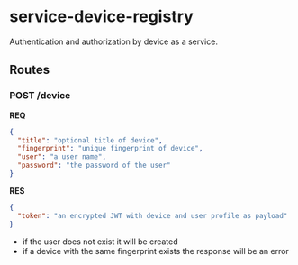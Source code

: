 # service-device-registry
Authentication and authorization by device as a service.

## Routes

### POST /device

__REQ__
```json
{
  "title": "optional title of device",
  "fingerprint": "unique fingerprint of device",
  "user": "a user name",
  "password": "the password of the user"
}
```

__RES__
```json
{
  "token": "an encrypted JWT with device and user profile as payload"
}
```

- if the user does not exist it will be created
- if a device with the same fingerprint exists the response will be an error
